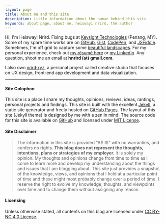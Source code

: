 ```yaml
---
layout: page
title: About me and this site
description: Little information about the human behind this site.
keywords: about page, about me, heiswayi nrird, the author
---
```


Hi. I'm Heiswayi Nrird. Fixing bugs at [Keysight Technologies](https://www.keysight.com) (Penang, MY). Some of my spare time works are on [GitHub](http://github.com/heiswayi), [Gist](http://heiswayi.github.io/my-gists/), [CodePen](http://codepen.io/heiswayi/), and [JSFiddle](http://jsfiddle.net/user/heiswayi/). Sometimes, I'm off grid to capture some [beautiful landscapes](https://heiswayi.github.io/photography/). For my personal experience, check out [my résumé here](https://heiswayi.github.io/resume/) or [my LinkedIn](https://my.linkedin.com/in/nrird). Any question, shoot me an email at **hnrird (at) gmail.com**.

I also own [nrird·xyz](http://nrird.xyz), a personal project called creative studio that focuses on UX design, front-end app development and data visualization.

---

#### Site Colophon

This site is a place I share my thoughts, opinions, reviews, ideas, rantings, personal projects and findings. This site is built with the excellent [Jekyll](http://jekyllrb.com), a static site generator and freely hosted on [GitHub Pages](https://pages.github.com/). The layout of this site (Jekyll theme) is designed by me with a zen in mind. The source code for this site is available on [GitHub](http://github.com/heiswayi/heiswayi.github.io) and licensed under [MIT License](http://heiswayi.github.io/mit-license).

#### Site Disclaimer

> The information in this site is provided "AS IS" with no warranties, and confers no rights. **This blog does not represent the thoughts, intentions, plans or strategies of my employer.** It is solely my opinion. My thoughts and opinions change from time to time as I come to learn more and develop my understanding about the things and issues that I am blogging about. This site just provides a snapshot of the knowledge, views, and opinions that I hold at a particular point of time and these might most probably change over a period of time. I reserve the right to evolve my knowledge, thoughts, and viewpoints over time and to change them without assigning any reason.

#### Licensing

Unless otherwise stated, all contents on this blog are licensed under [CC BY-NC 4.0 License](https://creativecommons.org/licenses/by-nc/4.0/).
